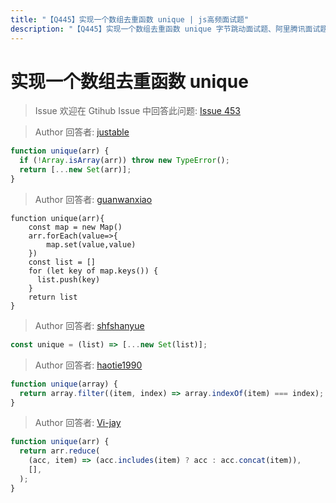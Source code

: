 ```yaml
---
title: "【Q445】实现一个数组去重函数 unique | js高频面试题"
description: "【Q445】实现一个数组去重函数 unique 字节跳动面试题、阿里腾讯面试题、美团小米面试题。"
---
```


# 实现一个数组去重函数 unique

> Issue
> 欢迎在 Gtihub Issue 中回答此问题: [Issue 453](https://github.com/shfshanyue/Daily-Question/issues/453)

> Author
> 回答者: [justable](https://github.com/justable)

```js
function unique(arr) {
  if (!Array.isArray(arr)) throw new TypeError();
  return [...new Set(arr)];
}
```

> Author
> 回答者: [guanwanxiao](https://github.com/guanwanxiao)

```
function unique(arr){
    const map = new Map()
    arr.forEach(value=>{
        map.set(value,value)
    })
    const list = []
    for (let key of map.keys()) {
      list.push(key)
    }
    return list
}
```

> Author
> 回答者: [shfshanyue](https://github.com/shfshanyue)

```js
const unique = (list) => [...new Set(list)];
```

> Author
> 回答者: [haotie1990](https://github.com/haotie1990)

```js
function unique(array) {
  return array.filter((item, index) => array.indexOf(item) === index);
}
```

> Author
> 回答者: [Vi-jay](https://github.com/Vi-jay)

```ts
function unique(arr) {
  return arr.reduce(
    (acc, item) => (acc.includes(item) ? acc : acc.concat(item)),
    [],
  );
}
```
